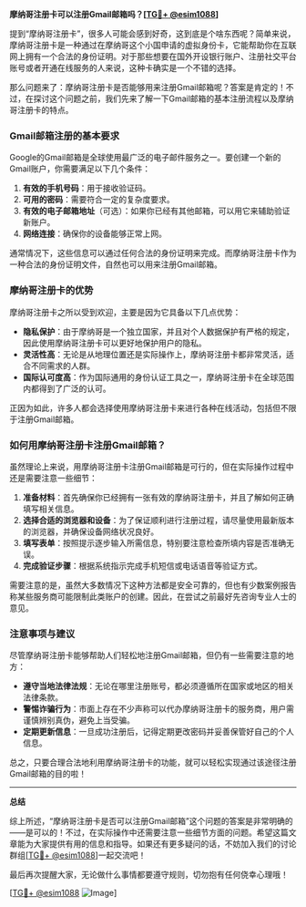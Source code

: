 **摩纳哥注册卡可以注册Gmail邮箱吗？[[TG💪+ @esim1088](https://t.me/s/esim1088)]**

提到“摩纳哥注册卡”，很多人可能会感到好奇，这到底是个啥东西呢？简单来说，摩纳哥注册卡是一种通过在摩纳哥这个小国申请的虚拟身份卡，它能帮助你在互联网上拥有一个合法的身份证明。对于那些想要在国外开设银行账户、注册社交平台账号或者开通在线服务的人来说，这种卡确实是一个不错的选择。

那么问题来了：摩纳哥注册卡是否能够用来注册Gmail邮箱呢？答案是肯定的！不过，在探讨这个问题之前，我们先来了解一下Gmail邮箱的基本注册流程以及摩纳哥注册卡的特点。

### Gmail邮箱注册的基本要求

Google的Gmail邮箱是全球使用最广泛的电子邮件服务之一。要创建一个新的Gmail账户，你需要满足以下几个条件：

1. **有效的手机号码**：用于接收验证码。
2. **可用的密码**：需要符合一定的复杂度要求。
3. **有效的电子邮箱地址**（可选）：如果你已经有其他邮箱，可以用它来辅助验证新账户。
4. **网络连接**：确保你的设备能够正常上网。

通常情况下，这些信息可以通过任何合法的身份证明来完成。而摩纳哥注册卡作为一种合法的身份证明文件，自然也可以用来注册Gmail邮箱。

### 摩纳哥注册卡的优势

摩纳哥注册卡之所以受到欢迎，主要是因为它具备以下几点优势：

- **隐私保护**：由于摩纳哥是一个独立国家，并且对个人数据保护有严格的规定，因此使用摩纳哥注册卡可以更好地保护用户的隐私。
- **灵活性高**：无论是从地理位置还是实际操作上，摩纳哥注册卡都非常灵活，适合不同需求的人群。
- **国际认可度高**：作为国际通用的身份认证工具之一，摩纳哥注册卡在全球范围内都得到了广泛的认可。

正因为如此，许多人都会选择使用摩纳哥注册卡来进行各种在线活动，包括但不限于注册Gmail邮箱。

### 如何用摩纳哥注册卡注册Gmail邮箱？

虽然理论上来说，用摩纳哥注册卡注册Gmail邮箱是可行的，但在实际操作过程中还是需要注意一些细节：

1. **准备材料**：首先确保你已经拥有一张有效的摩纳哥注册卡，并且了解如何正确填写相关信息。
2. **选择合适的浏览器和设备**：为了保证顺利进行注册过程，请尽量使用最新版本的浏览器，并确保设备网络状况良好。
3. **填写表单**：按照提示逐步输入所需信息，特别要注意检查所填内容是否准确无误。
4. **完成验证步骤**：根据系统指示完成手机短信或电话语音等验证方式。

需要注意的是，虽然大多数情况下这种方法都是安全可靠的，但也有少数案例报告称某些服务商可能限制此类账户的创建。因此，在尝试之前最好先咨询专业人士的意见。

### 注意事项与建议

尽管摩纳哥注册卡能够帮助人们轻松地注册Gmail邮箱，但仍有一些需要注意的地方：

- **遵守当地法律法规**：无论在哪里注册账号，都必须遵循所在国家或地区的相关法律条款。
- **警惕诈骗行为**：市面上存在不少声称可以代办摩纳哥注册卡的服务商，用户需谨慎辨别真伪，避免上当受骗。
- **定期更新信息**：一旦成功注册后，记得定期更改密码并妥善保管好自己的个人信息。

总之，只要合理合法地利用摩纳哥注册卡的功能，就可以轻松实现通过该途径注册Gmail邮箱的目的啦！

---

**总结**

综上所述，“摩纳哥注册卡是否可以注册Gmail邮箱”这个问题的答案是非常明确的——是可以的！不过，在实际操作中还需要注意一些细节方面的问题。希望这篇文章能为大家提供有用的信息和指导。如果还有更多疑问的话，不妨加入我们的讨论群组[[TG💪+ @esim1088](https://t.me/s/esim1088)]一起交流吧！

最后再次提醒大家，无论做什么事情都要遵守规则，切勿抱有任何侥幸心理哦！

[[TG💪+ @esim1088](https://t.me/s/esim1088) ![Image](https://i.postimg.cc/4NQfJmqS/Snipaste-2025-05-13-00-14-12.png)]